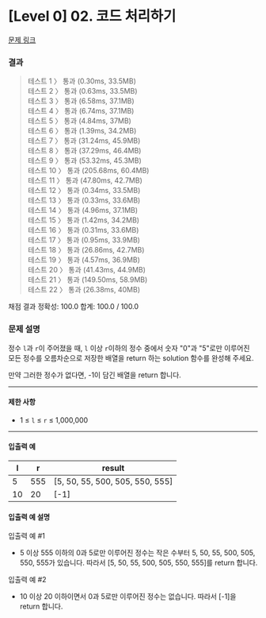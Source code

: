 # [Level 0] 02. 코드 처리하기

[문제 링크](https://school.programmers.co.kr/learn/courses/30/lessons/181921)

### 결과

> 테스트 1 〉 통과 (0.30ms, 33.5MB)\
> 테스트 2 〉 통과 (0.63ms, 33.5MB)\
> 테스트 3 〉 통과 (6.58ms, 37.1MB)\
> 테스트 4 〉 통과 (6.74ms, 37.1MB)\
> 테스트 5 〉 통과 (4.84ms, 37MB)\
> 테스트 6 〉 통과 (1.39ms, 34.2MB)\
> 테스트 7 〉 통과 (31.24ms, 45.9MB)\
> 테스트 8 〉 통과 (37.29ms, 46.4MB)\
> 테스트 9 〉 통과 (53.32ms, 45.3MB)\
> 테스트 10 〉 통과 (205.68ms, 60.4MB)\
> 테스트 11 〉 통과 (47.80ms, 42.7MB)\
> 테스트 12 〉 통과 (0.34ms, 33.5MB)\
> 테스트 13 〉 통과 (0.33ms, 33.6MB)\
> 테스트 14 〉 통과 (4.96ms, 37.1MB)\
> 테스트 15 〉 통과 (1.42ms, 34.2MB)\
> 테스트 16 〉 통과 (0.31ms, 33.6MB)\
> 테스트 17 〉 통과 (0.95ms, 33.9MB)\
> 테스트 18 〉 통과 (26.86ms, 42.7MB)\
> 테스트 19 〉 통과 (4.57ms, 36.9MB)\
> 테스트 20 〉 통과 (41.43ms, 44.9MB)\
> 테스트 21 〉 통과 (149.50ms, 58.9MB)\
> 테스트 22 〉 통과 (26.38ms, 40MB)

채점 결과
정확성: 100.0
합계: 100.0 / 100.0

### 문제 설명

정수 `l`과 `r`이 주어졌을 때, `l` 이상 `r`이하의 정수 중에서 숫자 "0"과 "5"로만 이루어진 모든 정수를 오름차순으로 저장한 배열을 return 하는 solution 함수를 완성해 주세요.

만약 그러한 정수가 없다면, -1이 담긴 배열을 return 합니다.

---

#### 제한 사항

- 1 ≤ `l` ≤ `r` ≤ 1,000,000

---

#### 입출력 예

| l   | r   | result                          |
| --- | --- | ------------------------------- |
| 5   | 555 | [5, 50, 55, 500, 505, 550, 555] |
| 10  | 20  | [-1]                            |

#### 입출력 예 설명

입출력 예 #1

- 5 이상 555 이하의 0과 5로만 이루어진 정수는 작은 수부터 5, 50, 55, 500, 505, 550, 555가 있습니다. 따라서 [5, 50, 55, 500, 505, 550, 555]를 return 합니다.

입출력 예 #2

- 10 이상 20 이하이면서 0과 5로만 이루어진 정수는 없습니다. 따라서 [-1]을 return 합니다.
